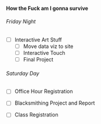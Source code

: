 #### How the Fuck am I gonna survive

###### Friday Night

- [ ] Interactive Art Stuff 
  - [ ] Move data viz to site
  - [ ] Interactive Touch 
  - [ ] Final Project

###### Saturday Day

- [ ] Office Hour Registration

- [ ] Blacksmithing Project and Report
- [ ] Class Registration

